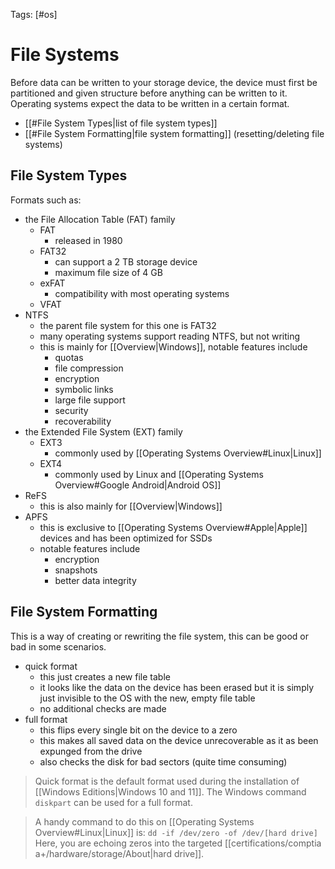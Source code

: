 Tags: [#os]

# File Systems

Before data can be written to your storage device, the device must first be partitioned and given structure before anything can be written to it. Operating systems expect the data to be written in a certain format.

- [[#File System Types|list of file system types]]
- [[#File System Formatting|file system formatting]] (resetting/deleting file systems)

## File System Types

Formats such as:

- the File Allocation Table (FAT) family
	- FAT
		- released in 1980
	- FAT32
		- can support a 2 TB storage device
		- maximum file size of 4 GB
	- exFAT
		- compatibility with most operating systems
	- VFAT
- NTFS
	- the parent file system for this one is FAT32
	- many operating systems support reading NTFS, but not writing
	- this is mainly for [[Overview|Windows]], notable features include
		- quotas
		- file compression
		- encryption
		- symbolic links
		- large file support
		- security
		- recoverability
- the Extended File System (EXT) family
	- EXT3
		- commonly used by [[Operating Systems Overview#Linux|Linux]]
	- EXT4
		- commonly used by Linux and [[Operating Systems Overview#Google Android|Android OS]]
- ReFS
	- this is also mainly for [[Overview|Windows]]
- APFS
	- this is exclusive to [[Operating Systems Overview#Apple|Apple]] devices and has been optimized for SSDs
	- notable features include
		- encryption
		- snapshots
		- better data integrity

## File System Formatting

This is a way of creating or rewriting the file system, this can be good or bad in some scenarios.

- quick format
	- this just creates a new file table
	- it looks like the data on the device has been erased but it is simply just invisible to the OS with the new, empty file table
	- no additional checks are made
- full format
	- this flips every single bit on the device to a zero
	- this makes all saved data on the device unrecoverable as it as been expunged from the drive
	- also checks the disk for bad sectors (quite time consuming)

>Quick format is the default format used during the installation of [[Windows Editions|Windows 10 and 11]].
>The Windows command `diskpart` can be used for a full format.

>A handy command to do this on [[Operating Systems Overview#Linux|Linux]] is:
>`dd -if /dev/zero -of /dev/[hard drive]`
>Here, you are echoing zeros into the targeted [[certifications/comptia a+/hardware/storage/About|hard drive]].
